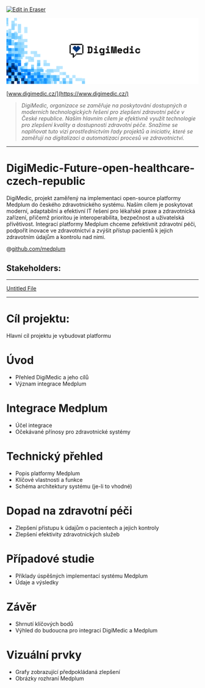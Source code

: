 <p><a target="_blank" href="https://app.eraser.io/workspace/3BxO9Q8vBcvBaSnlACBM" id="edit-in-eraser-github-link"><img alt="Edit in Eraser" src="https://firebasestorage.googleapis.com/v0/b/second-petal-295822.appspot.com/o/images%2Fgithub%2FOpen%20in%20Eraser.svg?alt=media&amp;token=968381c8-a7e7-472a-8ed6-4a6626da5501"></a></p>



![cover.png](/.eraser/3BxO9Q8vBcvBaSnlACBM___g8h3jqeWXCcADcT7kpXean9Zj2C3___ibzp6OSnVuEpPV88LW9I9.png "cover.png")

[﻿www.digimedic.cz/](https://www.digimedic.cz/) 

> _DigiMedic, organizace se zaměřuje na poskytování dostupných a moderních technologických řešení pro zlepšení zdravotní péče v České republice. Naším hlavním cílem je efektivně využít technologie pro zlepšení kvality a dostupnosti zdravotní péče. Snažíme se naplňovat tuto vizi prostřednictvím řady projektů a iniciativ, které se zaměřují na digitalizaci a automatizaci procesů ve zdravotnictví._

---

# DigiMedic-Future-open-healthcare-czech-republic
DigiMedic, projekt zaměřený na implementaci open-source platformy Medplum do českého zdravotnického systému. Naším cílem je poskytovat moderní, adaptabilní a efektivní IT řešení pro lékařské praxe a zdravotnická zařízení, přičemž prioritou je interoperabilita, bezpečnost a uživatelská přívětivost. Integrací platformy Medplum chceme zefektivnit zdravotní péči, podpořit inovace ve zdravotnictví a zvýšit přístup pacientů k jejich zdravotním údajům a kontrolu nad nimi.

@[﻿github.com/medplum](https://github.com/medplum) 

## Stakeholders:


---

[﻿Untitled File](https://app.eraser.io/workspace/3nEIEm1QjHTHZHybdU1p) 

---

# Cíl projektu:
Hlavní cíl projektu je vybudovat platformu

# Úvod
- Přehled DigiMedic a jeho cílů
- Význam integrace Medplum
# Integrace Medplum
- Účel integrace
- Očekávané přínosy pro zdravotnické systémy
# Technický přehled
- Popis platformy Medplum
- Klíčové vlastnosti a funkce
- Schéma architektury systému (je-li to vhodné)
# Dopad na zdravotní péči
- Zlepšení přístupu k údajům o pacientech a jejich kontroly
- Zlepšení efektivity zdravotnických služeb
# Případové studie
- Příklady úspěšných implementací systému Medplum
- Údaje a výsledky
# Závěr
- Shrnutí klíčových bodů
- Výhled do budoucna pro integraci DigiMedic a Medplum
# Vizuální prvky
- Grafy zobrazující předpokládaná zlepšení
- Obrázky rozhraní Medplum




<!--- Eraser file: https://app.eraser.io/workspace/3BxO9Q8vBcvBaSnlACBM --->